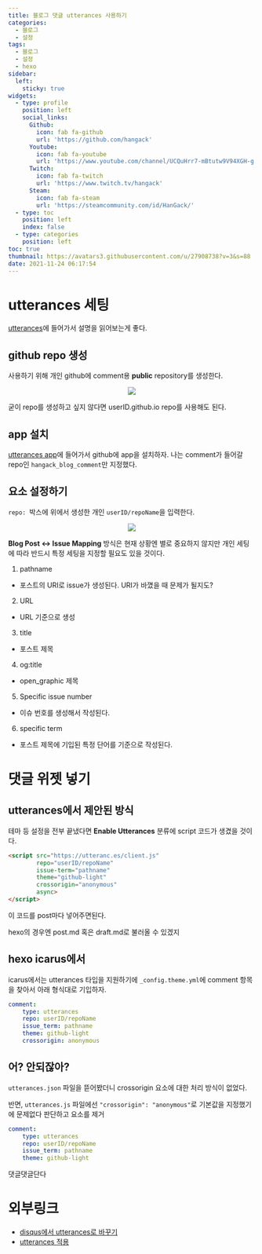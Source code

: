 ```yaml
---
title: 블로그 댓글 utterances 사용하기
categories:
  - 블로그
  - 설정
tags: 
  - 블로그
  - 설정
  - hexo
sidebar:
  left:
    sticky: true
widgets:
  - type: profile
    position: left
    social_links:
      Github:
        icon: fab fa-github
        url: 'https://github.com/hangack'
      Youtube:
        icon: fab fa-youtube
        url: 'https://www.youtube.com/channel/UCQuHrr7-mBtutw9V94XGH-g'
      Twitch:
        icon: fab fa-twitch
        url: 'https://www.twitch.tv/hangack'
      Steam:
        icon: fab fa-steam
        url: 'https://steamcommunity.com/id/HanGack/'
  - type: toc
    position: left
    index: false
  - type: categories
    position: left
toc: true
thumbnail: https://avatars3.githubusercontent.com/u/27908738?v=3&s=88
date: 2021-11-24 06:17:54
---
```



# utterances 세팅  

[utterances](https://utteranc.es/)에 들어가서 설명을 읽어보는게 좋다.

## github repo 생성

사용하기 위해 개인 github에 comment용 **public** repository를 생성한다.

<center><img src="\images\2111\hexo_blog_utterances\new repo.png"></center>

굳이 repo를 생성하고 싶지 않다면 userID.github.io repo를 사용해도 된다.


## app 설치

[utterances app](https://github.com/apps/utterances)에 들어가서 github에 app을 설치하자.
나는 comment가 들어갈 repo인 `hangack_blog_comment`만 지정했다.


## 요소 설정하기

`repo: `박스에 위에서 생성한 개인 `userID/repoName`을 입력한다.

<center><img src="\images\2111\hexo_blog_utterances\issue mapping.png"></center>

**Blog Post ↔️ Issue Mapping** 방식은 현재 상황엔 별로 중요하지 않지만 개인 세팅에 따라 반드시 특정 세팅을 지정할 필요도 있을 것이다.

1. pathname
 - 포스트의 URI로 issue가 생성된다. URI가 바꼈을 때 문제가 될지도?
2. URL
 - URL 기준으로 생성
3. title
 - 포스트 제목
4. og:title
 - open_graphic 제목
5. Specific issue number
 - 이슈 번호를 생성해서 작성된다.
6. specific term
 - 포스트 제목에 기입된 특정 단어를 기준으로 작성된다.

# 댓글 위젯 넣기

## utterances에서 제안된 방식

테마 등 설정을 전부 끝냈다면 **Enable Utterances** 분류에 script 코드가 생겼을 것이다.

```html
<script src="https://utteranc.es/client.js"
        repo="userID/repoName"
        issue-term="pathname"
        theme="github-light"
        crossorigin="anonymous"
        async>
</script>
```

이 코드를 post마다 넣어주면된다.

hexo의 경우엔 post.md 혹은 draft.md로 불러올 수 있겠지


## hexo icarus에서

icarus에서는 utterances 타입을 지원하기에 `_config.theme.yml`에 comment 항목을 찾아서 아래 형식대로 기입하자.

```yml
comment:
    type: utterances
    repo: userID/repoName
    issue_term: pathname
    theme: github-light
    crossorigin: anonymous
```

## 어? 안되잖아?

`utterances.json` 파일을 뜯어봤더니 crossorigin 요소에 대한 처리 방식이 없었다.

반면, `utterances.js` 파일에선 `"crossorigin": "anonymous"`로 기본값을 지정했기에 문제없다 판단하고 요소를 제거

```yml
comment:
    type: utterances
    repo: userID/repoName
    issue_term: pathname
    theme: github-light
```

댓글댓글단다


# 외부링크
 - [disqus에서 utterances로 바꾸기](https://chinsun9.github.io/2021/06/08/blog-comment-migration-from-disqus-to-utterances/)
 - [utterances 적용](http://astrod.github.io/etc/2018/05/28/utterances-%EC%A0%81%EC%9A%A9/)